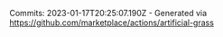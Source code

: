 Commits: 2023-01-17T20:25:07.190Z - Generated via https://github.com/marketplace/actions/artificial-grass
<br>
